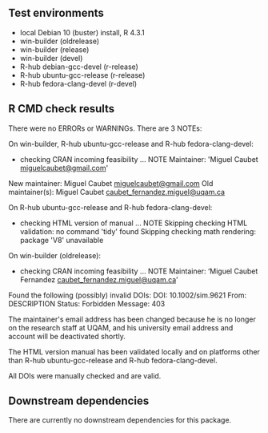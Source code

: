 
## Test environments  

* local Debian 10 (buster) install, R 4.3.1
* win-builder (oldrelease)
* win-builder (release)
* win-builder (devel)
* R-hub debian-gcc-devel (r-release)
* R-hub ubuntu-gcc-release (r-release)
* R-hub fedora-clang-devel (r-devel)

## R CMD check  results

There were no ERRORs or WARNINGs. There are 3 NOTEs:

On win-builder, R-hub ubuntu-gcc-release and 
R-hub fedora-clang-devel:

* checking CRAN incoming feasibility ... NOTE
Maintainer: 'Miguel Caubet <miguelcaubet@gmail.com>'

New maintainer:
  Miguel Caubet <miguelcaubet@gmail.com>
Old maintainer(s):
  Miguel Caubet <caubet_fernandez.miguel@uqam.ca>

On R-hub ubuntu-gcc-release and R-hub fedora-clang-devel:

* checking HTML version of manual ... NOTE
Skipping checking HTML validation: no command 'tidy' found
Skipping checking math rendering: package 'V8' unavailable

On win-builder (oldrelease):

* checking CRAN incoming feasibility ... NOTE
Maintainer: ‘Miguel Caubet Fernandez <caubet_fernandez.miguel@uqam.ca>’

Found the following (possibly) invalid DOIs:
  DOI: 10.1002/sim.9621
    From: DESCRIPTION
    Status: Forbidden
    Message: 403 


The maintainer's email address has been changed because he is no longer on the research staff at UQAM, and his university email address and account will be deactivated shortly.

The HTML version manual has been validated locally and on platforms 
other than R-hub ubuntu-gcc-release and R-hub fedora-clang-devel.

All DOIs were manually checked and are valid.

## Downstream dependencies

There are currently no downstream dependencies for this package.
